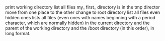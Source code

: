 print working directory
list all files
my_ first_ directory is in the tmp director
move from one place to the other
change to root directory
list all files even hidden ones
 lists all files (even ones with names beginning with a period character, which are normally hidden) in the current directory and the parent of the working directory and the /boot directory (in this order), in long format. 
